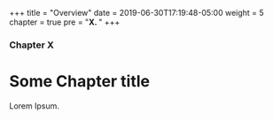 +++
title = "Overview"
date = 2019-06-30T17:19:48-05:00
weight = 5
chapter = true
pre = "<b>X. </b>"
+++

### Chapter X

# Some Chapter title

Lorem Ipsum.